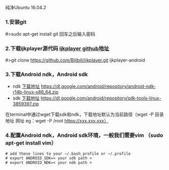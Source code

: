 纯净Ubuntu 16.04.2

### 1.安装git
#>sudo apt-get install git 回车之后输入密码

### 2.下载ijkplayer源代码  [ijkplayer github地址](https://github.com/Bilibili/ijkplayer)
#>git clone https://github.com/Bilibili/ijkplayer.git ijkplayer-android

### 3.下载Android ndk，Android sdk
* ndk [下载地址](https://dl.google.com/android/repository/android-ndk-r14b-linux-x86_64.zip)
https://dl.google.com/android/repository/android-ndk-r14b-linux-x86_64.zip
* sdk [下载地址](https://dl.google.com/android/repository/sdk-tools-linux-3859397.zip)
https://dl.google.com/android/repository/sdk-tools-linux-3859397.zip

在terminal中通过wget下载sdk和ndk，下载地址默认为当前路径（wget -P 目录地址 网址 eg：wget -P /root https://xxx.xxx.xxx）

### 4.配置Android ndk，Android sdk环境，一般我们需要vim （sudo apt-get install vim）
```
# add these lines to your ~/.bash_profile or ~/.profile
# export ANDROID_SDK=< your sdk path >
# export ANDROID_NDK=< your ndk path >
```



